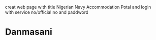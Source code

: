 creat web page with title Nigerian Navy Accommodation Potal and login with service no/official no and paddword
# Danmasani
